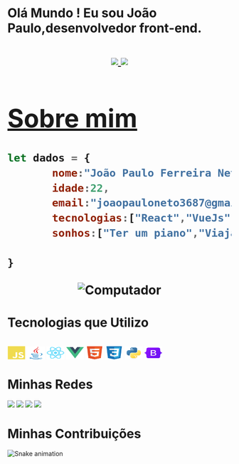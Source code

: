 <h1>Olá Mundo ! Eu sou João Paulo,desenvolvedor front-end.<h1>
  
<div align="center">
  <a href="https://github.com/joao5142">
  <img height="180em" src="https://github-readme-stats.vercel.app/api?username=joao5142&show_icons=true&theme=light&include_all_commits=true&count_private=true"/>
  <img height="180em" src="https://github-readme-stats.vercel.app/api/top-langs/?username=joao5142&layout=compact&langs_count=7&theme=light"/>
</div>
  
  <h1>Sobre mim</h1>
  
  ```js
  let dados = {
         nome:"João Paulo Ferreira Neto",
         idade:22,
         email:"joaopauloneto3687@gmail.com",
         tecnologias:["React","VueJs","HTML","CSS","SASS","Bootstrap"],
         sonhos:["Ter um piano","Viajar pelo mundo"]
         
  }
 
```
  
<div align="center">
 <img src="https://raw.githubusercontent.com/MicaelliMedeiros/micaellimedeiros/master/image/computer-illustration.png" min-width="400px" max-width="400px" width="400px"  alt="Computador">
</div>
  
 <h1>Tecnologias que Utilizo</h1>
<div style="display: inline_block"><br>
  <img align="center" alt="Rafa-Js" height="30" width="40" src="https://raw.githubusercontent.com/devicons/devicon/master/icons/javascript/javascript-plain.svg">
  <img align="center" alt="Rafa-Ts" height="30" width="40" src="https://raw.githubusercontent.com/devicons/devicon/master/icons/java/java-original.svg">
  <img align="center" alt="Rafa-React" height="30" width="40" src="https://raw.githubusercontent.com/devicons/devicon/master/icons/react/react-original.svg">
   <img align="center" alt="Rafa-Js" height="30" width="40" src="https://raw.githubusercontent.com/devicons/devicon/master/icons/vuejs/vuejs-original.svg">
  <img align="center" alt="Rafa-HTML" height="30" width="40" src="https://raw.githubusercontent.com/devicons/devicon/master/icons/html5/html5-original.svg">
  <img align="center" alt="Rafa-CSS" height="30" width="40" src="https://raw.githubusercontent.com/devicons/devicon/master/icons/css3/css3-original.svg">
  <img align="center" alt="Rafa-Python" height="30" width="40" src="https://raw.githubusercontent.com/devicons/devicon/master/icons/python/python-original.svg">
  <img align="center" alt="Rafa-Csharp" height="30" width="40" src="https://raw.githubusercontent.com/devicons/devicon/master/icons/bootstrap/bootstrap-original.svg">

</div>
  
  <h1>Minhas Redes</h1>
  <div> 
  <a href="https://www.youtube.com/channel/UCNKSlnGsh2hzcduS9hVQ-LA" target="_blank"><img src="https://img.shields.io/badge/YouTube-FF0000?style=for-the-badge&logo=youtube&logoColor=white" target="_blank"></a>
  <a href="https://instagram.com/joao_paulo.png" target="_blank"><img src="https://img.shields.io/badge/-Instagram-%23E4405F?style=for-the-badge&logo=instagram&logoColor=white" target="_blank"></a>
  <a href = "mailto:joaopauloneto3687@gmail.com"><img src="https://img.shields.io/badge/-Gmail-%23333?style=for-the-badge&logo=gmail&logoColor=white" target="_blank"></a>
  <a href="https://www.linkedin.com/in/jo%C3%A3o-paulo-ferreira-neto-467880182/" target="_blank"><img src="https://img.shields.io/badge/-LinkedIn-%230077B5?style=for-the-badge&logo=linkedin&logoColor=white" target="_blank"></a>
<h1>Minhas Contribuições</h1>
    
  ![Snake animation](https://github.com/joao5142/joao5142/blob/output/github-contribution-grid-snake.svg)
 
</div>
